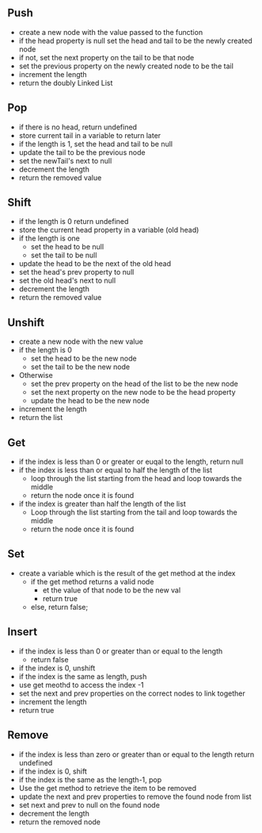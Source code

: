 ## Push
- create a new node with the value passed to the function
- if the head property is null set the head and tail to be the newly created node
- if not, set the next property on the tail to be that node
- set the previous property on the newly created node to be the tail
- increment the length
- return the doubly Linked List

## Pop
- if there is no head, return undefined
- store current tail in a variable to return later
- if the length is 1, set the head and tail to be null
- update the tail to be the previous node
- set the newTail's next to null
- decrement the length
- return the removed value

## Shift
- if the length is 0 return undefined
- store the current head property in a variable (old head)
- if the length is one
    - set the head to be null
    - set the tail to be null
- update the head to be the next of the old head
- set the head's prev property to null
- set the old head's next to null
- decrement the length
- return the removed value

## Unshift
- create a new node with the new value
- if the length is 0
    - set the head to be the new node
    - set the tail to be the new node
- Otherwise
    - set the prev property on the head of the list to be the new node
    - set the next property on the new node to be the head property
    - update the head to be the new node
- increment the length
- return the list


## Get
- if the index is less than 0 or greater or euqal to the length, return null
- if the index is less than or equal to half the length of the list
    - loop through the list starting from the head and loop towards the middle
    - return the node once it is found
- if the index is greater than half the length of the list
    - Loop through the list starting from the tail and loop towards the middle
    - return the node once it is found

## Set
- create a variable which is the result of the get method at the index
    - if the get method returns a valid node
        - et the value of that node to be the new val
        - return true
    - else, return false;

## Insert
- if the index is less than 0 or greater than or equal to the length
    - return false
- if the index is 0, unshift
- if the index is the same as length, push
- use get meothd to access the index -1
- set the next and prev properties on the correct nodes to link together
- increment the length
- return true

## Remove
- if the index is less than zero or greater than or equal to the length return undefined
- if the index is 0, shift
- if the index is the same as the length-1, pop
- Use the get method to retrieve the item to be removed
- update the next and prev properties to remove the found node from list
- set next and prev to null on the found node
- decrement the length
- return the removed node
